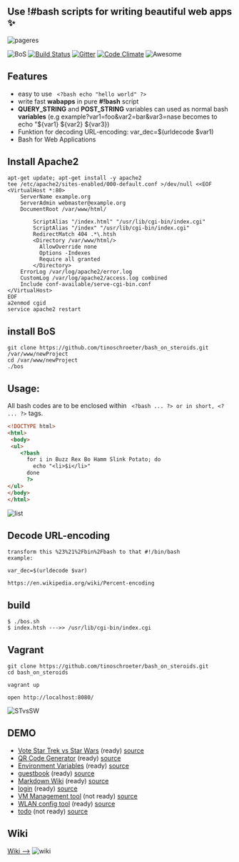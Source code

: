 ## Use !#bash scripts for writing beautiful web apps  :sparkles:
![pageres](https://raw.githubusercontent.com/tinoschroeter/bash_on_steroids/master/static/like_a_boss.png)

![BoS](https://img.shields.io/badge/%23!Bash%20-%20on%20steroids-blue.svg)
[![Build Status](https://travis-ci.org/tinoschroeter/bash_on_steroids.svg?branch=master)](https://travis-ci.org/tinoschroeter/bash_on_steroids)
[![Gitter](https://img.shields.io/gitter/room/nwjs/nw.js.svg)](https://gitter.im/bashops/bash_on_steroids)
[![Code Climate](https://codeclimate.com/github/tinoschroeter/bash_on_steroids/badges/gpa.svg)](https://codeclimate.com/github/tinoschroeter/bash_on_steroids)
![Awesome](https://cdn.rawgit.com/sindresorhus/awesome/d7305f38d29fed78fa85652e3a63e154dd8e8829/media/badge.svg)

## Features
- easy to use  ``` <?bash echo "hello world" ?>```
- write fast **wabapps** in pure **#!bash** script
- **QUERY_STRING** and **POST_STRING** variables can used as normal bash **variables**
  (e.g example?var1=foo&var2=bar&var3=nase becomes to echo "${var1} ${var2} ${var3})
- Funktion for decoding URL-encoding: var_dec=$(urldecode $var1)
- Bash for Web Applications

## Install Apache2
```shell
apt-get update; apt-get install -y apache2
tee /etc/apache2/sites-enabled/000-default.conf >/dev/null <<EOF
<VirtualHost *:80>
	ServerName example.org
	ServerAdmin webmaster@example.org
	DocumentRoot /var/www/html/
 
        ScriptAlias "/index.html" "/usr/lib/cgi-bin/index.cgi"
        ScriptAlias "/index" "/usr/lib/cgi-bin/index.cgi"
        RedirectMatch 404 .*\.htsh
        <Directory /var/www/html/>
          AllowOverride none
          Options -Indexes
          Require all granted
        </Directory>
	ErrorLog /var/log/apache2/error.log
	CustomLog /var/log/apache2/access.log combined
	Include conf-available/serve-cgi-bin.conf
</VirtualHost>
EOF
a2enmod cgid
service apache2 restart
```
## install BoS
```shell
git clone https://github.com/tinoschroeter/bash_on_steroids.git /var/www/newProject
cd /var/www/newProject
./bos
```

## Usage:
All bash codes are to be enclosed within ``` <?bash ... ?> or in short, <? ... ?>``` tags. 
```html
<!DOCTYPE html>
<html>
 <body>
 <ul>
    <?bash
      for i in Buzz Rex Bo Hamm Slink Potato; do
        echo "<li>$i</li>"
      done
      ?>
</ul>
</body>
</html>
```
![list](https://github.com/tinoschroeter/bash_on_steroids/blob/master/static/lists.png)

## Decode URL-encoding
```
transform this %23%21%2Fbin%2Fbash to that #!/bin/bash
example:

var_dec=$(urldecode $var)

https://en.wikipedia.org/wiki/Percent-encoding
```

## build
```shell
$ ./bos.sh 
$ index.htsh --->> /usr/lib/cgi-bin/index.cgi
```
## Vagrant
```shell
git clone https://github.com/tinoschroeter/bash_on_steroids.git
cd bash_on_steroids

vagrant up

open http://localhost:8080/
```
![STvsSW](https://github.com/tinoschroeter/bash_on_steroids/blob/master/static/stvssw.jpg)

## DEMO

  * [Vote Star Trek vs Star Wars](https://vote.tino-schroeter.de) (ready) 
[source](https://github.com/tinoschroeter/bash_on_steroids/tree/master/DEMO/vote)
  * [QR Code Generator](https://qrcode.tino-schroeter.de) (ready) 
[source](https://github.com/tinoschroeter/bash_on_steroids/tree/master/DEMO/qrcode)
  * [Environment Variables](https://env.tino-schroeter.de) (ready) 
[source](https://github.com/tinoschroeter/bash_on_steroids/tree/master/DEMO/env)
  * [guestbook](https://guestbook.tino-schroeter.de) (ready)
[source](https://github.com/tinoschroeter/bash_on_steroids/tree/master/DEMO/guestbook)
  * [Markdown Wiki](https://wiki.tino-schroeter.de) (ready) 
[source](https://github.com/tinoschroeter/bash_on_steroids/tree/master/DEMO/wiki)
  * [login](https://login.tino-schroeter.de) (ready)
[source](https://github.com/tinoschroeter/bash_on_steroids/tree/master/DEMO/login)
  * [VM Management tool](https://vmtool.tino-schroeter.de) (not ready) 
[source](https://github.com/tinoschroeter/bash_on_steroids/tree/master/DEMO/vmtool)
  * [WLAN config tool](https://wlan.tino-schroeter.de) (ready) 
[source](https://github.com/tinoschroeter/bash_on_steroids/tree/master/DEMO/wlan)
  * [todo](https://todo.tino-schroeter.de) (not ready)
[source](https://github.com/tinoschroeter/bash_on_steroids/tree/master/DEMO/todo)


## Wiki

[Wiki -->](https://github.com/tinoschroeter/bash_on_steroids/wiki)
![wiki](https://raw.githubusercontent.com/tinoschroeter/bash_on_steroids/master/static/wiki.jpg "wiki")
